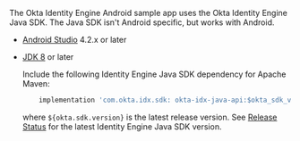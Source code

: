 The Okta Identity Engine Android sample app uses the Okta Identity Engine Java SDK. The Java SDK isn't Android specific, but works with Android.

* [Android Studio](https://developer.android.com/studio) 4.2.x or later
* [JDK 8](https://www.oracle.com/java/technologies/javase/javase-jdk8-downloads.html) or later

    Include the following Identity Engine Java SDK dependency for Apache Maven:

    ```groovy
        implementation 'com.okta.idx.sdk: okta-idx-java-api:$okta_sdk_version'
    ```

    where `${okta.sdk.version}` is the latest release version. See [Release Status](https://github.com/okta/okta-idx-java#release-status) for the latest Identity Engine Java SDK version.
